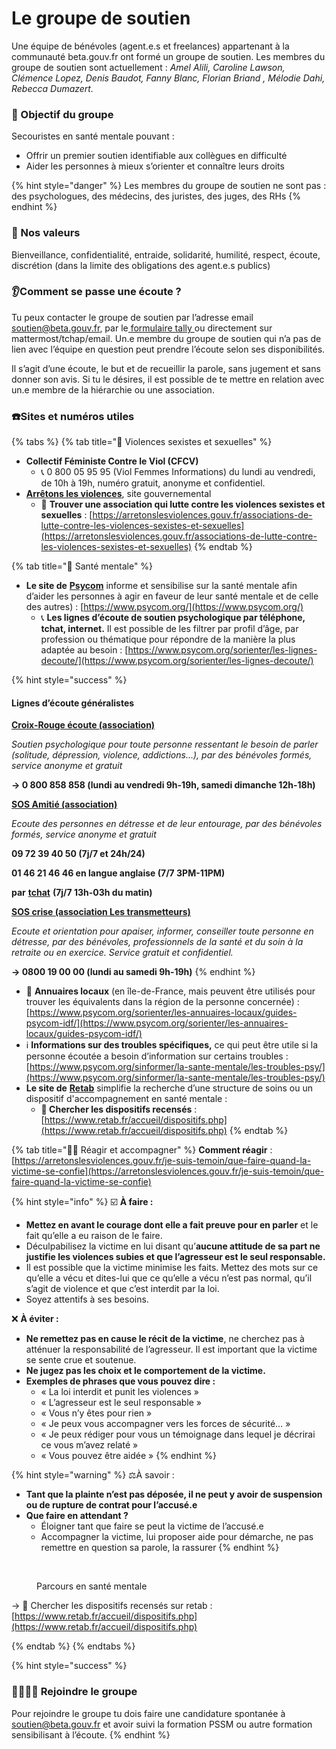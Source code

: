 # Le groupe de soutien

Une équipe de bénévoles (agent.e.s et freelances) appartenant à la communauté beta.gouv.fr ont formé un groupe de soutien. Les membres du groupe de soutien sont actuellement : _Amel Alili, Caroline Lawson, Clémence Lopez, Denis Baudot, Fanny Blanc, Florian Briand , Mélodie Dahi, Rebecca Dumazert._

### 🎯 Objectif du groupe

Secouristes en santé mentale pouvant :

* Offrir un premier soutien identifiable aux collègues en difficulté
* Aider les personnes à mieux s’orienter et connaître leurs droits

{% hint style="danger" %}
Les membres du groupe de soutien ne sont pas : des psychologues, des médecins, des juristes, des juges, des RHs
{% endhint %}

### 💖 Nos valeurs

Bienveillance, confidentialité, entraide, solidarité, humilité, respect, écoute, discrétion (dans la limite des obligations des agent.e.s publics)

### 👂Comment se passe une écoute ?

Tu peux contacter le groupe de soutien par l’adresse email [soutien@beta.gouv.fr](mailto:soutien@beta.gouv.fr), par le[ formulaire tally ](https://tally.so/r/w8xAgr)ou directement sur mattermost/tchap/email. Un.e membre du groupe de soutien qui n’a pas de lien avec l’équipe en question peut prendre l’écoute selon ses disponibilités.&#x20;

Il s’agit d’une écoute, le but et de recueillir la parole, sans jugement et sans donner son avis. Si tu le désires, il est possible de te mettre en relation avec un.e membre de la hiérarchie ou une association.

### ☎️Sites et numéros utiles

{% tabs %}
{% tab title="👭 Violences sexistes et sexuelles" %}
* **Collectif Féministe Contre le Viol (CFCV)**
  * 📞 0 800 05 95 95 (Viol Femmes Informations) du lundi au vendredi, de 10h à 19h, numéro gratuit, anonyme et confidentiel.
* [**Arrêtons les violences**](https://arretonslesviolences.gouv.fr), site gouvernemental
  * 🔎 **Trouver une association qui lutte contre les violences sexistes et sexuelles** : [https://arretonslesviolences.gouv.fr/associations-de-lutte-contre-les-violences-sexistes-et-sexuelles](https://arretonslesviolences.gouv.fr/associations-de-lutte-contre-les-violences-sexistes-et-sexuelles)
{% endtab %}

{% tab title="🧠 Santé mentale" %}
* **Le site de** [**Psycom**](https://www.psycom.org) informe et sensibilise sur la santé mentale afin d’aider les personnes à agir en faveur de leur santé mentale et de celle des autres) : [https://www.psycom.org/](https://www.psycom.org/)
  * 📞 **Les lignes d’écoute de soutien psychologique par téléphone, tchat, internet.** Il est possible de les filtrer par profil d’âge, par profession ou thématique pour répondre de la manière la plus adaptée au besoin : [https://www.psycom.org/sorienter/les-lignes-decoute/](https://www.psycom.org/sorienter/les-lignes-decoute/)

{% hint style="success" %}
#### **Lignes d’écoute généralistes**

[**Croix-Rouge écoute (association)**](https://www.croix-rouge.fr/Nos-actions/Action-sociale/Soutien-psychologique-et-isolement-social/Croix-Rouge-Ecoute-service-de-soutien-psychologique-par-telephone)

_Soutien psychologique pour toute personne ressentant le besoin de parler (solitude, dépression, violence, addictions…), par des bénévoles formés, service anonyme et gratuit_

**→ 0 800 858 858 (lundi au vendredi 9h-19h, samedi dimanche 12h-18h)**

[**SOS Amitié (association)**](http://www.sos-amitie.com/)

_Ecoute des personnes en détresse et de leur entourage, par des bénévoles formés, service anonyme et gratuit_

**09 72 39 40 50  (7j/7 et 24h/24)**

**01 46 21 46 46  en langue anglaise (7/7 3PM-11PM)**

**par** [**tchat**](https://www.sos-amitie.com/web/internet/chat) **(7j/7 13h-03h du matin)**

[**SOS crise (association Les transmetteurs)**](https://www.lestransmetteurs.org/soscrise)

_Ecoute et orientation pour apaiser, informer, conseiller toute personne en détresse, par des bénévoles, professionnels de la santé et du soin à la retraite ou en exercice. Service gratuit et confidentiel._

**→ 0800 19 00 00 (lundi au samedi 9h-19h)**
{% endhint %}

* 🔎 **Annuaires locaux** (en île-de-France, mais peuvent être utilisés pour trouver les équivalents dans la région de la personne concernée) : [https://www.psycom.org/sorienter/les-annuaires-locaux/guides-psycom-idf/](https://www.psycom.org/sorienter/les-annuaires-locaux/guides-psycom-idf/)
* ℹ️ **Informations sur des troubles spécifiques,** ce qui peut être utile si la personne écoutée a besoin d’information sur certains troubles : [https://www.psycom.org/sinformer/la-sante-mentale/les-troubles-psy/](https://www.psycom.org/sinformer/la-sante-mentale/les-troubles-psy/)
* **Le site de** [**Retab**](https://www.retab.fr) simplifie la recherche d’une structure de soins ou un dispositif d'accompagnement en santé mentale :
  * **🔎 Chercher les dispositifs recensés** : [https://www.retab.fr/accueil/dispositifs.php](https://www.retab.fr/accueil/dispositifs.php)
{% endtab %}

{% tab title="🤲🏻 Réagir et accompagner" %}
**Comment réagir** : [https://arretonslesviolences.gouv.fr/je-suis-temoin/que-faire-quand-la-victime-se-confie](https://arretonslesviolences.gouv.fr/je-suis-temoin/que-faire-quand-la-victime-se-confie)

{% hint style="info" %}
☑️ **À faire :**

* **Mettez en avant le courage dont elle a fait preuve pour en parler** et le fait qu’elle a eu raison de le faire.
* Déculpabilisez la victime en lui disant qu’**aucune attitude de sa part ne justifie les violences subies et que l’agresseur est le seul responsable.**
* Il est possible que la victime minimise les faits. Mettez des mots sur ce qu’elle a vécu et dites-lui que ce qu’elle a vécu n’est pas normal, qu’il s’agit de violence et que c’est interdit par la loi.
* Soyez attentifs à ses besoins.

❌ **À éviter :**

* **Ne remettez pas en cause le récit de la victime**, ne cherchez pas à atténuer la responsabilité de l’agresseur. Il est important que la victime se sente crue et soutenue.
* **Ne jugez pas les choix et le comportement de la victime.**
* **Exemples de phrases que vous pouvez dire :**
  * « La loi interdit et punit les violences »
  * « L’agresseur est le seul responsable »
  * « Vous n’y êtes pour rien »
  * « Je peux vous accompagner vers les forces de sécurité… »
  * « Je peux rédiger pour vous un témoignage dans lequel je décrirai ce vous m’avez relaté »
  * « Vous pouvez être aidée »
{% endhint %}

{% hint style="warning" %}
⚖️À savoir :

* **Tant que la plainte n’est pas déposée, il ne peut y avoir de suspension ou de rupture de contrat pour l’accusé.e**
* **Que faire en attendant ?**
  * Éloigner tant que faire se peut la victime de l’accusé.e
  * Accompagner la victime, lui proposer aide pour démarche, ne pas remettre en question sa parole, la rassurer
{% endhint %}

<figure><img src="../../../.gitbook/assets/Capture d’écran 2024-11-26 à 10.33.20.png" alt=""><figcaption><p>Parcours en santé mentale</p></figcaption></figure>

→ 🔎 Chercher les dispositifs recensés sur retab : [https://www.retab.fr/accueil/dispositifs.php](https://www.retab.fr/accueil/dispositifs.php)


{% endtab %}
{% endtabs %}



{% hint style="success" %}
### 🙋‍♀️🙋‍♂️ Rejoindre le groupe&#x20;

Pour rejoindre le groupe tu dois faire une candidature spontanée à soutien@beta.gouv.fr  et avoir suivi la formation PSSM ou autre formation sensibilisant à l’écoute.
{% endhint %}



